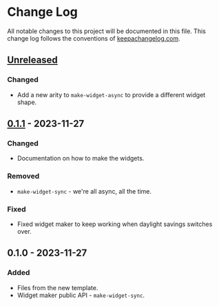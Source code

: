# Change Log
All notable changes to this project will be documented in this file. This change log follows the conventions of [keepachangelog.com](http://keepachangelog.com/).

## [Unreleased]
### Changed
- Add a new arity to `make-widget-async` to provide a different widget shape.

## [0.1.1] - 2023-11-27
### Changed
- Documentation on how to make the widgets.

### Removed
- `make-widget-sync` - we're all async, all the time.

### Fixed
- Fixed widget maker to keep working when daylight savings switches over.

## 0.1.0 - 2023-11-27
### Added
- Files from the new template.
- Widget maker public API - `make-widget-sync`.

[Unreleased]: https://sourcehost.site/your-name/aoc23/compare/0.1.1...HEAD
[0.1.1]: https://sourcehost.site/your-name/aoc23/compare/0.1.0...0.1.1
